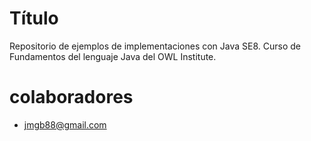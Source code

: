 Título
====
Repositorio de ejemplos de implementaciones con Java SE8. Curso de Fundamentos del lenguaje Java del OWL Institute.

colaboradores
=====
- <Jesus Gonzalez> jmgb88@gmail.com